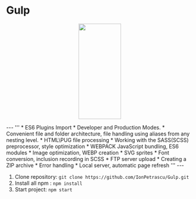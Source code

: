 # Gulp
<p align="center">
    <img height="257" width="114" src="https://raw.githubusercontent.com/gulpjs/artwork/master/gulp-2x.png">
</p>
---
'''
* ES6 Plugins Import
* Developer and Production Modes.
* Convenient file and folder architecture, file handling using aliases from any nesting level.
* HTML\PUG file processing
* Working with the SASS(SCSS) preprocessor, style optimization
* WEBPACK JavaScript bundling, ES6 modules
* Image optimization, WEBP creation
* SVG sprites
* Font conversion, inclusion recording in SCSS
* FTP server upload
* Creating a ZIP archive
* Error handling
* Local server, automatic page refresh
'''
---

1. Clone repository: `git clone https://github.com/IonPetrascu/Gulp.git`
2. Install all npm : `npm install`
3. Start project: `npm start`
